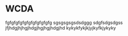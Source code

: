 # WCDA
fgfgfgfgfgfgfgfgfgfgfg
sgsgsgsgsdsdggg
sdgfsdgsdgss
jfjhdgjhjhgjhdgjhgjhgjhdgjhd
kykykfykjkjyjkyfkjykyky

